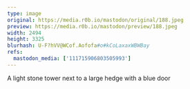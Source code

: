 ```yaml
---
type: image
original: https://media.r0b.io/mastodon/original/188.jpeg
preview: https://media.r0b.io/mastodon/preview/188.jpeg
width: 2494
height: 3325
blurhash: U-F?hVV@WCof.Aofofa#o#kCoLaxaxWBWBay
refs:
  mastodon_media: ['111715906803505993']
---
```


A light stone tower next to a large hedge with a blue door
